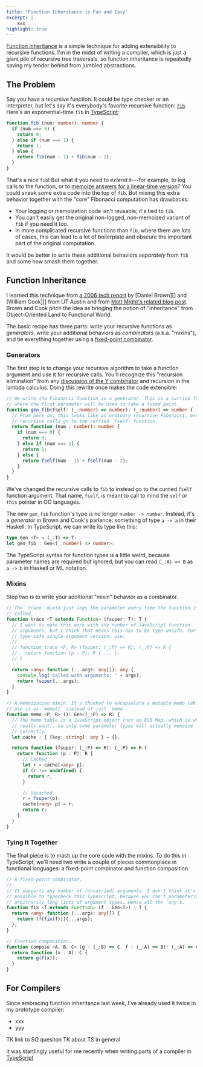 ```yaml
---
title: "Function Inheritance is Fun and Easy"
excerpt: |
    xxx
highlight: true
---
```

[Function inheritance][browncook] is a simple technique for adding extensibility to recursive functions. I'm in the midst of writing a compiler, which is just a giant pile of recursive tree traversals, so function inheritance is repeatedly saving my tender behind from jumbled abstractions.

## The Problem

Say you have a recursive function. It could be type checker or an interpreter, but let's say it's everybody's favorite recursive function: [`fib`][fibonacci]. Here's an exponential-time `fib` in [TypeScript][]:

```ts
function fib (num: number): number {
  if (num === 0) {
    return 0;
  } else if (num === 1) {
    return 1;
  } else {
    return fib(num - 1) + fib(num - 2);
  }
}
```

That's a nice `fib`! But what if you need to *extend* it---for example, to log calls to the function, or to [memoize answers for a linear-time version][might]? You could sneak some extra code into the top of `fib`. But mixing this extra behavior together with the "core" Fibonacci computation has drawbacks:

* Your logging or memoization code isn't reusable; it's tied to `fib`.
* You can't easily get the original non-logged, non-memoized variant of `fib` if you need it too.
* In more complicated recursive functions than `fib`, where there are lots of cases, this can lead to a lot of boilerplate and obscure the important part of the original computation.

It would be better to write these additional behaviors *separately* from `fib` and some how smash them together.

[might]: http://matt.might.net/articles/implementation-of-recursive-fixed-point-y-combinator-in-javascript-for-memoization/

## Function Inheritance

I learned this technique from [a 2006 tech report][browncook] by [Daniel Brown][] and [William Cook][] from UT Austin and from [Matt Might's related blog post][might]. Brown and Cook pitch the idea as bringing the notion of "inheritance" from Object-Oriented Land to Functional World.

The basic recipe has three parts: write your recursive functions as *generators*, write your additional behaviors as *combinators* (a.k.a. "mixins"), and tie everything together using a [fixed-point combinator][fpc].

### Generators

The first step is to change your recursive algorithm to take a function argument and use it for recursive calls. You'll recognize this "recursion elimination" from any [discussion of the Y combinator][ycintro] and recursion in the lambda calculus. Doing this rewrite once makes the code extensible:

```ts
// We write the Fibonacci function as a generator. This is a curried function
// where the first parameter will be used to take a fixed point.
function gen_fib(fself: (_:number) => number): (_:number) => number {
  // From here on, this looks like an ordinary recursive Fibonacci, except
  // recursive calls go to the curried `fself` function.
  return function (num : number): number {
    if (num === 0) {
      return 0;
    } else if (num === 1) {
      return 1;
    } else {
      return fself(num - 1) + fself(num - 2);
    }
  }
}
```

We've changed the recursive calls to `fib` to instead go to the curried `fself` function argument. That name, `fself`, is meant to call to mind the `self` or `this` pointer in OO languages.

The new `gen_fib` function's type is no longer `number -> number`. Instead, it's a *generator* in Brown and Cook's parlance: something of type `a -> a` in their Haskell. In TypeScript, we can write its type like this:

```ts
type Gen <T> = (_:T) => T;
let gen_fib : Gen<(_:number) => number>;
```

The TypeScript syntax for function types is a little weird, because parameter names are required but ignored, but you can read `(_:A) => B` as `a -> b` in Haskell or ML notation.

### Mixins

Step two is to write your additional "mixin" behavior as a combinator.

```ts
// The `trace` mixin just logs the parameter every time the function is
// called.
function trace <T extends Function> (fsuper: T): T {
  // I want to make this work with any number of JavaScript function
  // arguments, but I think that means this has to be type-unsafe. For a
  // type-safe single-argument version, use:
  //
  // function trace <P, R> (fsuper: (_:P) => R): (_:P) => R {
  //   return function (p : P): R { ... };
  // }

  return <any> function (...args: any[]): any {
    console.log('called with arguments: ' + args);
    return fsuper(...args);
  }
}
```

```ts
// A memoization mixin. It's thunked to encapsulate a mutable memo table, so
// use it as `memo()` instead of just `memo`.
function memo <P, R> (): Gen<(_:P) => R> {
  // The memo table is a JavaScript object (not an ES6 Map, which is what we
  // really want), so only some parameter types will actually memoize
  // correctly.
  let cache : { [key: string]: any } = {};

  return function (fsuper: (_:P) => R): (_:P) => R {
    return function (p : P): R {
      // Cached.
      let r = cache[<any> p];
      if (r !== undefined) {
        return r;
      }

      // Uncached.
      r = fsuper(p);
      cache[<any> p] = r;
      return r;
    }
  }
}
```

### Tying It Together

The final piece is to mash up the core code with the mixins. To do this in TypeScript, we'll need two write a couple of pieces commonplace in functional languages: a fixed-point combinator and function composition.

```ts
// A fixed-point combinator.
//
// It supports any number of (uncurried) arguments. I don't think it's
// possible to typecheck this TypeScript, because you can't parameterize
// arbitrarily long lists of argument types. Hence all the `any`s.
function fix <T extends Function> (f : Gen<T>) : T {
  return <any> function (...args: any[]) {
    return (f(fix(f)))(...args);
  };
}
```

```ts
// Function composition.
function compose <A, B, C> (g : (_:B) => C, f : (_:A) => B): (_:A) => C {
  return function (x : A): C {
    return g(f(x));
  }
}
```

[fpc]: https://en.wikipedia.org/wiki/Fixed-point_combinator
[browncook]: http://www.cs.utexas.edu/~wcook/Drafts/2006/MemoMixins.pdf
[ycintro]: http://mvanier.livejournal.com/2897.html
[typescript]: http://www.typescriptlang.org/
[fibonacci]: https://en.wikipedia.org/wiki/Fibonacci_number

## For Compilers

Since embracing function inheritance last week, I've already used it twice in my prototype compiler:

* xxx
* yyy

TK link to SO quesiton
TK about TS in general

It was startlingly useful for me recently when writing parts of a compiler in [TypeScript][]
